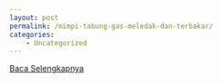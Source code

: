 ```yaml
---
layout: post
permalink: /mimpi-tabung-gas-meledak-dan-terbakar/
categories:
    - Uncategorized
---
```


[Baca Selengkapnya](/01)